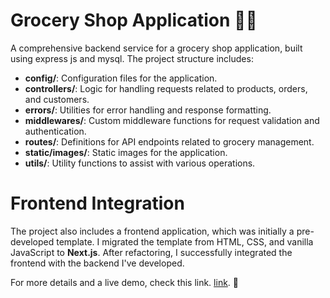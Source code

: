 # Grocery Shop Application 🛒🌿

A comprehensive backend service for a grocery shop application, built using express js and mysql. The project structure includes:

- **config/**: Configuration files for the application.
- **controllers/**: Logic for handling requests related to products, orders, and customers.
- **errors/**: Utilities for error handling and response formatting.
- **middlewares/**: Custom middleware functions for request validation and authentication.
- **routes/**: Definitions for API endpoints related to grocery management.
- **static/images/**: Static images for the application.
- **utils/**: Utility functions to assist with various operations.

# Frontend Integration

The project also includes a frontend application, which was initially a pre-developed template. I migrated the template from HTML, CSS, and vanilla JavaScript to **Next.js**. After refactoring, I successfully integrated the frontend with the backend I've developed.

For more details and a live demo, check this link. [link](https://drive.google.com/file/d/1m09zMryKUUjGOYKrwfOKDZc1jiGt5h4t/view). 🚀
